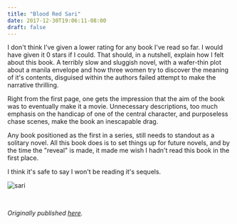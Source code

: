 ```yaml
---
title: "Blood Red Sari"
date: 2017-12-30T19:06:11-08:00
draft: false
---
```


I don't think I've given a lower rating for any book I've read so far. I would have given it 0 stars if I could. That should, in a nutshell, explain how I felt about this book. A terribly slow and sluggish novel, with a wafer-thin plot about a manila envelope and how three women try to discover the meaning of it's contents, disguised within the authors failed attempt to make the narrative thrilling.

Right from the first page, one gets the impression that the aim of the book was to eventually make it a movie. Unnecessary descriptions, too much emphasis on the handicap of one of the central character, and purposeless chase scenes, make the book an inescapable drag.

Any book positioned as the first in a series, still needs to standout as a solitary novel. All this book does is to set things up for future novels, and by the time the "reveal" is made, it made me wish I hadn't read this book in the first place.

I think it's safe to say I won't be reading it's sequels.


![sari](/sari.jpg)

&nbsp;&nbsp;

*Originally published [here](https://www.goodreads.com/review/show/2233208589).*